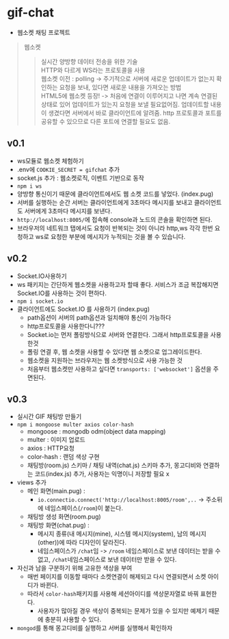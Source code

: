 # gif-chat
- 웹소켓 채팅 프로젝트

> 웹소켓
>> 실시간 양방향 데이터 전송을 위한 기술 <br>
>> HTTP와 다르게 WS라는 프로토콜을 사용 <br>
>> 웹소켓 이전 : polling -> 주기적으로 서버에 새로운 업데이트가 없는지 확인하는 요청을 보내, 있다면 새로운 내용을 가져오는 방법 <br>
>> HTML5에 웹소켓 등장! -> 처음에 연결이 이루어지고 나면 계속 연결된 상태로 있어 업데이트가 있는지 요청을 보낼 필요없어짐. 업데이트할 내용이 생겼다면 서버에서 바로 클라이언트에 알려줌. http 프로토콜과 포트를 공유할 수 있으므로 다른 포트에 연결할 필요도 없음.

## v0.1
- ws모듈로 웹소켓 체험하기
- .env에 `COOKIE_SECRET = gifchat` 추가
- socket.js 추가 : 웹소켓로직, 이벤트 기반으로 동작
- `npm i ws`
- 양방향 통신이기 때문에 클라이언트에서도 웹 소켓 코드를 넣었다. (index.pug)
- 서버를 실행하는 순간 서버는 클라이언트에게 3초마다 메시지를 보내고 클라이언트도 서버에게 3초마다 메시지를 보낸다.
- `http://localhost:8005/`에 접속해 console과 노드의 콘솔을 확인하면 된다.
- 브라우저의 네트워크 탭에서도 요청이 반복되는 것이 아니라 http,ws 각각 한번 요청하고 ws로 요청한 부분에 메시지가 누적되는 것을 볼 수 있습니다.

## v0.2
- Socket.IO사용하기
- ws 패키지는 간단하게 웹소켓을 사용하고자 할때 좋다. 서비스가 조금 복잡해지면 Socket.IO를 사용하는 것이 편하다.
- `npm i socket.io`
- 클라이언트에도 Socket.IO 를 사용하기 (index.pug)
    - path옵션이 서버의 path옵션과 일치해야 통신이 가능하다
    - http프로토콜을 사용한다니??? 
    - Socket.io는 먼저 폴링방식으로 서버와 연결한다. 그래서 http프로토콜을 사용한것
    - 폴링 연결 후, 웹 소켓을 사용할 수 있다면 웹 소켓으로 업그레이드한다.
    - 웹소켓을 지원하는 브라우저는 웹 소켓방식으로 사용 가능한 것
    - 처음부터 웹소켓만 사용하고 싶다면 `transports: ['websocket']` 옵션을 주면된다.

## v0.3
- 실시간 GIF 채팅방 만들기
- `npm i mongoose multer axios color-hash`
    - mongoose : mongodb odm(object data mapping)
    - multer : 이미지 업로드
    - axios : HTTP요청
    - color-hash : 랜덤 색상 구현
    - 채팅방(room.js) 스키마 / 채팅 내역(chat.js) 스키마 추가, 몽고디비와 연결하는 코드(index.js) 추가, 사용자는 익명이니 저장할 필요 x
- views 추가
    - 메인 화면(main.pug) : 
        - `io.connectio.connect('http://localhost:8005/room',..` -> 주소뒤에 네임스페이스(`/room`)이 붙는다.
    - 채팅방 생성 화면(room.pug)
    - 채팅방 화면(chat.pug) : 
        - 메시지 종류(내 메시지(mine), 시스템 메시지(system), 남의 메시지(other))에 따라 디자인이 달라진다.
        - 네임스페이스가 `/chat`임 -> `/room` 네임스페이스로 보낸 데이터는 받을 수 없고, `/chat`네임스페이스로 보낸 데이터만 받을 수 있다.
- 자신과 남을 구분하기 위해 고유한 색상을 부여
    - 매번 페이지를 이동할 때마다 소켓연결이 해제되고 다시 연결되면서 소켓 아이디가 바뀐다.
    - 따라서 `color-hash`패키지를 사용해 세션아이디를 색상문자열로 바꿔 표현한다.
        - 사용자가 많아질 경우 색상이 중복되는 문제가 있을 수 있지만 예제기 때문에 충분히 사용할 수 있다.
- `mongod`를 통해 몽고디비를 실행하고 서버를 실행해서 확인하자
        

